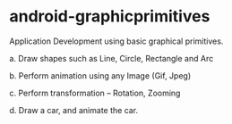 # android-graphicprimitives
Application Development using basic graphical primitives.

a. Draw shapes such as Line, Circle, Rectangle and Arc

b. Perform animation using any Image (Gif, Jpeg)

c. Perform transformation – Rotation, Zooming

d. Draw a car, and animate the car.
